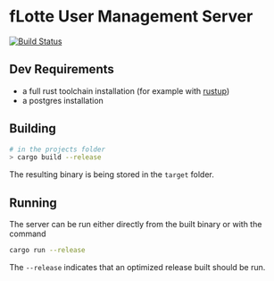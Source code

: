 # fLotte User Management Server

[![Build Status](https://travis-ci.com/flotte-goes-smart/flotte-user-management.svg?token=YfRmpHAXqyUafCgSEexw&branch=main)](https://travis-ci.com/flotte-goes-smart/flotte-user-management)

## Dev Requirements

- a full rust toolchain installation (for example with [rustup](https://rustup.rs/))
- a postgres installation

## Building

```sh
# in the projects folder
> cargo build --release
```

The resulting binary is being stored in the `target` folder.


## Running

The server can be run either directly from the built binary or with the command

```sh
cargo run --release
```

The `--release` indicates that an optimized release built should be run.
